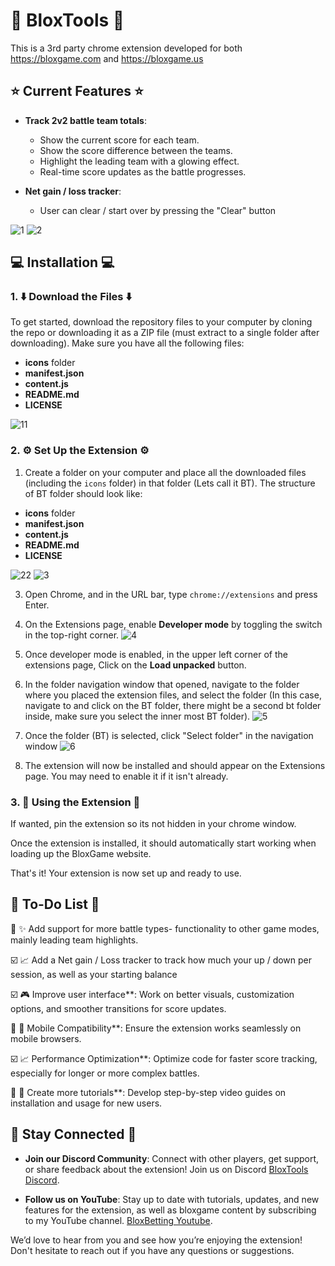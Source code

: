 # 🔨 BloxTools 🔧

This is a 3rd party chrome extension developed for both https://bloxgame.com and https://bloxgame.us

## ⭐ Current Features ⭐

- **Track 2v2 battle team totals**:
  - Show the current score for each team.
  - Show the score difference between the teams.
  - Highlight the leading team with a glowing effect.
  - Real-time score updates as the battle progresses.
  
- **Net gain / loss tracker**:
  - User can clear / start over by pressing the "Clear" button


![1](https://github.com/user-attachments/assets/eb3ac6ae-27dd-4181-9af4-b5d2fe5bbce6)
![2](https://github.com/user-attachments/assets/a5ae2602-6544-4c26-8228-37136dc677c0)

## 💻 Installation 💻

### 1. ⬇️ Download the Files ⬇️
To get started, download the repository files to your computer by cloning the repo or downloading it as a ZIP file (must extract to a single folder after downloading). Make sure you have all the following files:

- **icons** folder
- **manifest.json**
- **content.js**
- **README.md**
- **LICENSE**


![11](https://github.com/user-attachments/assets/41cba9b7-27bf-4943-b72d-8dce3c094cb1)

### 2. ⚙️ Set Up the Extension ⚙️

1. Create a folder on your computer and place all the downloaded files (including the `icons` folder) in that folder (Lets call it BT).
The structure of BT folder should look like:
- **icons** folder
- **manifest.json**
- **content.js**
- **README.md**
- **LICENSE**

![22](https://github.com/user-attachments/assets/6fdc6429-1b44-40d8-93c1-aaa5516517ae)
![3](https://github.com/user-attachments/assets/1ae1d72c-2368-4b1e-9ce5-b226670a0939)


3. Open Chrome, and in the URL bar, type `chrome://extensions` and press Enter.

4. On the Extensions page, enable **Developer mode** by toggling the switch in the top-right corner.
![4](https://github.com/user-attachments/assets/3bfa468a-acb7-478a-9559-cf9b00d0cb69)

5. Once developer mode is enabled, in the upper left corner of the extensions page, Click on the **Load unpacked** button.

6. In the folder navigation window that opened, navigate to the folder where you placed the extension files, and select the folder (In this case, navigate to and click on the BT folder, there might be a second bt folder inside, make sure you select the inner most BT folder).
![5](https://github.com/user-attachments/assets/768b666d-f70a-4651-a234-6ea1d3099d4d)

7. Once the folder (BT) is selected, click "Select folder" in the navigation window
![6](https://github.com/user-attachments/assets/0d859e75-7aa2-43a0-baeb-4eed726eb2a5)

8. The extension will now be installed and should appear on the Extensions page. You may need to enable it if it isn't already.

### 3. 🏃 Using the Extension 🏃
If wanted, pin the extension so its not hidden in your chrome window.

Once the extension is installed, it should automatically start working when loading up the BloxGame website.

That's it! Your extension is now set up and ready to use.

## 📝 To-Do List 📝

:white_square_button: ✨ Add support for more battle types- functionality to other game modes, mainly leading team highlights.

:ballot_box_with_check: 📈 Add a Net gain / Loss tracker to track how much your up / down per session, as well as your starting balance

:ballot_box_with_check: 🎮 Improve user interface**: Work on better visuals, customization options, and smoother transitions for score updates.

:white_square_button: 📱 Mobile Compatibility**: Ensure the extension works seamlessly on mobile browsers.

:ballot_box_with_check: 📈 Performance Optimization**: Optimize code for faster score tracking, especially for longer or more complex battles.

:white_square_button: 🎥 Create more tutorials**: Develop step-by-step video guides on installation and usage for new users.

## 📱 Stay Connected 📱

- **Join our Discord Community**: Connect with other players, get support, or share feedback about the extension! Join us on Discord [BloxTools Discord](https://discord.gg/kUZUtp54qy).

- **Follow us on YouTube**: Stay up to date with tutorials, updates, and new features for the extension, as well as bloxgame content by subscribing to my YouTube channel. [BloxBetting Youtube](https://www.youtube.com/@BloxBetting).

We’d love to hear from you and see how you’re enjoying the extension! Don't hesitate to reach out if you have any questions or suggestions.  
